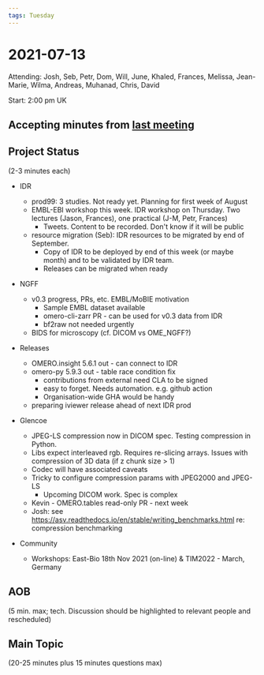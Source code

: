 ```yaml
---
tags: Tuesday
---
```


# 2021-07-13

Attending: Josh, Seb, Petr, Dom, Will, June, Khaled, Frances, Melissa, Jean-Marie, Wilma, Andreas, Muhanad, Chris, David

Start: 2:00 pm UK

## Accepting minutes from [last meeting](https://github.com/ome/meeting-minutes)

## Project Status

(2-3 minutes each)

- IDR
  - prod99: 3 studies. Not ready yet. Planning for first week of August
  - EMBL-EBI workshop this week. IDR workshop on Thursday. Two lectures (Jason, Frances), one practical (J-M, Petr, Frances)
    - Tweets. Content to be recorded. Don't know if it will be public
  - resource migration (Seb): IDR resources to be migrated by end of September.
    - Copy of IDR to be deployed by end of this week (or maybe month) and to be validated by IDR team.
    - Releases can be migrated when ready

- NGFF
  - v0.3 progress, PRs, etc. EMBL/MoBIE motivation
    - Sample EMBL dataset available
    - omero-cli-zarr PR - can be used for v0.3 data from IDR
    - bf2raw not needed urgently
  - BIDS for microscopy (cf. DICOM vs OME_NGFF?)

- Releases
  - OMERO.insight 5.6.1 out - can connect to IDR
  - omero-py 5.9.3 out - table race condition fix
    - contributions from external need CLA to be signed
    - easy to forget. Needs automation. e.g. github action
    - Organisation-wide GHA would be handy
  - preparing iviewer release ahead of next IDR prod

- Glencoe
  - JPEG-LS compression now in DICOM spec. Testing compression in Python.
  - Libs expect interleaved rgb. Requires re-slicing arrays. Issues with compression of 3D data (if z chunk size > 1)
  - Codec will have associated caveats
  - Tricky to configure compression params with JPEG2000 and JPEG-LS
    - Upcoming DICOM work. Spec is complex
  - Kevin - OMERO.tables read-only PR - next week
  - Josh: see https://asv.readthedocs.io/en/stable/writing_benchmarks.html re: compression benchmarking

- Community
  - Workshops: East-Bio 18th Nov 2021 (on-line) & TIM2022 - March, Germany


## AOB

(5 min. max; tech. Discussion should be highlighted to relevant people and rescheduled)

## Main Topic

(20-25 minutes plus 15 minutes questions max)
